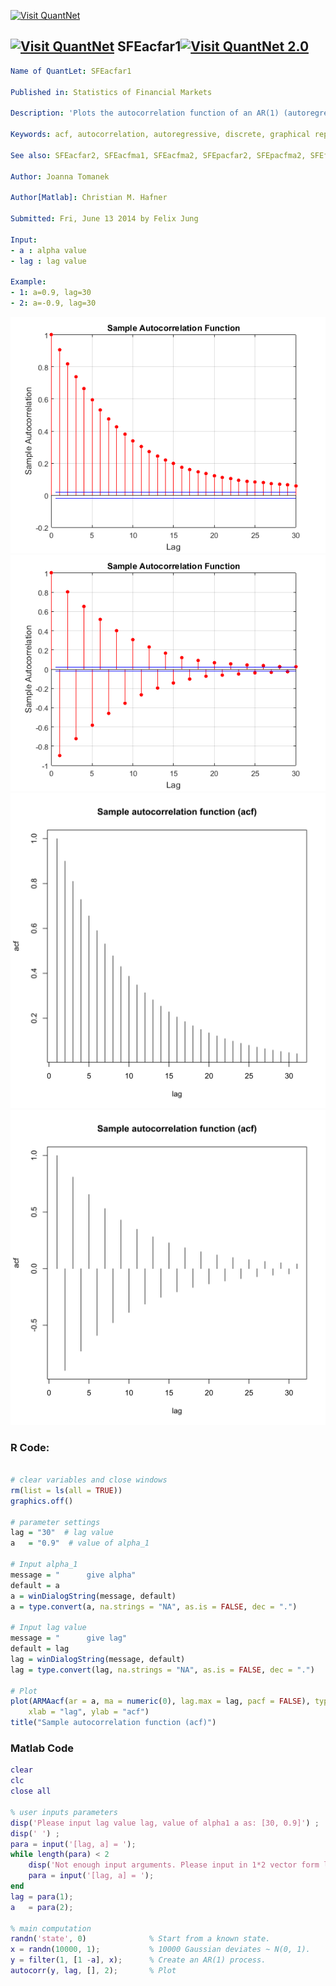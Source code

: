 
[<img src="https://github.com/QuantLet/Styleguide-and-FAQ/blob/master/pictures/banner.png" width="880" alt="Visit QuantNet">](http://quantlet.de/index.php?p=info)

## [<img src="https://github.com/QuantLet/Styleguide-and-Validation-procedure/blob/master/pictures/qloqo.png" alt="Visit QuantNet">](http://quantlet.de/) **SFEacfar1**[<img src="https://github.com/QuantLet/Styleguide-and-Validation-procedure/blob/master/pictures/QN2.png" width="60" alt="Visit QuantNet 2.0">](http://quantlet.de/d3/ia)

```yaml
Name of QuantLet: SFEacfar1

Published in: Statistics of Financial Markets

Description: 'Plots the autocorrelation function of an AR(1) (autoregressive) process.'

Keywords: acf, autocorrelation, autoregressive, discrete, graphical representation, linear, plot, process, simulation, stationary, stochastic, stochastic-process, time-series

See also: SFEacfar2, SFEacfma1, SFEacfma2, SFEpacfar2, SFEpacfma2, SFEfgnacf

Author: Joanna Tomanek

Author[Matlab]: Christian M. Hafner 

Submitted: Fri, June 13 2014 by Felix Jung

Input: 
- a : alpha value
- lag : lag value

Example: 
- 1: a=0.9, lag=30
- 2: a=-0.9, lag=30

```

![Picture1](SFEacfar1-1_m.png)
![Picture2](SFEacfar1-2_m.png)
![Picture3](SFEacfar11.png)
![Picture4](SFEacfar12.png)

### R Code:
```r

# clear variables and close windows
rm(list = ls(all = TRUE))
graphics.off()

# parameter settings
lag = "30"  # lag value
a   = "0.9"  # value of alpha_1

# Input alpha_1
message = "      give alpha"
default = a
a = winDialogString(message, default)
a = type.convert(a, na.strings = "NA", as.is = FALSE, dec = ".")

# Input lag value
message = "      give lag"
default = lag
lag = winDialogString(message, default)
lag = type.convert(lag, na.strings = "NA", as.is = FALSE, dec = ".")

# Plot
plot(ARMAacf(ar = a, ma = numeric(0), lag.max = lag, pacf = FALSE), type = "h", 
    xlab = "lag", ylab = "acf")
title("Sample autocorrelation function (acf)")
```
### Matlab Code
```matlab
clear
clc
close all

% user inputs parameters
disp('Please input lag value lag, value of alpha1 a as: [30, 0.9]') ;
disp(' ') ;
para = input('[lag, a] = ');
while length(para) < 2
    disp('Not enough input arguments. Please input in 1*2 vector form like [30, 0.9] or [30 0.9]');
    para = input('[lag, a] = ');
end
lag = para(1);
a   = para(2);

% main computation
randn('state', 0)              % Start from a known state.
x = randn(10000, 1);           % 10000 Gaussian deviates ~ N(0, 1).
y = filter(1, [1 -a], x);      % Create an AR(1) process.
autocorr(y, lag, [], 2);       % Plot
```
